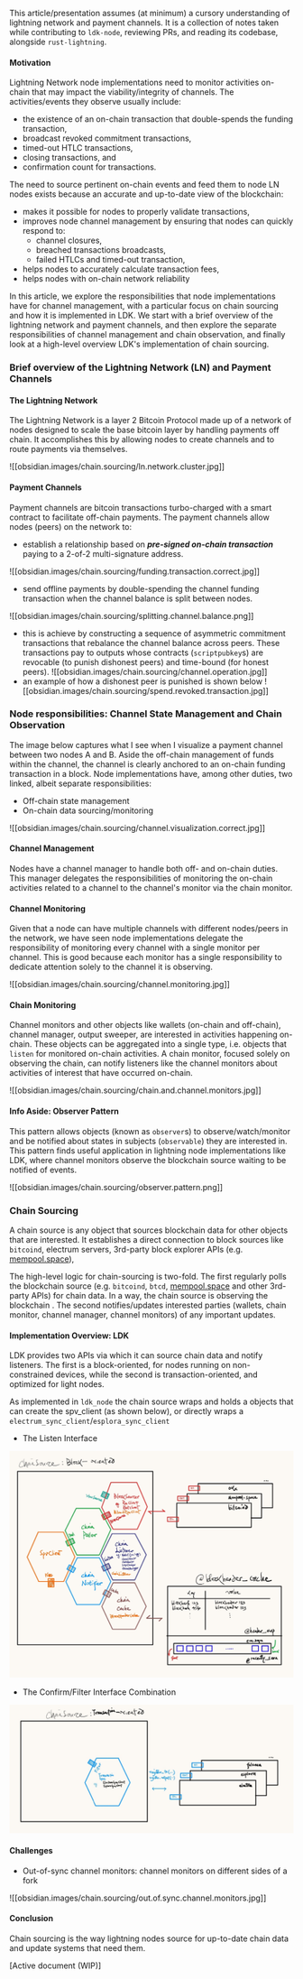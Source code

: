 This article/presentation assumes (at minimum) a cursory understanding of lightning network and payment channels. It is a collection of notes taken while contributing to `ldk-node`, reviewing PRs, and reading its codebase, alongside `rust-lightning`.
#### Motivation 
Lightning Network node implementations need to monitor activities on-chain that may impact the viability/integrity of channels. The activities/events they observe usually include:
- the existence of an on-chain transaction that double-spends the funding transaction, 
- broadcast revoked commitment transactions,
- timed-out HTLC transactions, 
- closing transactions, and
- confirmation count for transactions. 

The need to source pertinent on-chain events and feed them to node LN nodes exists because an accurate and up-to-date view of the blockchain:
- makes it possible for nodes to properly validate transactions,
- improves node channel management by ensuring that nodes can quickly respond to:
	- channel closures, 
	- breached transactions broadcasts,
	- failed HTLCs and timed-out transaction,
- helps nodes to accurately calculate transaction fees,
- helps nodes with on-chain network reliability

In this article, we explore the responsibilities that node implementations have for channel management, with a particular focus on chain sourcing and how it is implemented in LDK. We start with a brief overview of the lightning network and payment channels, and then explore the separate responsibilities of channel management and chain observation, and finally look at a high-level overview LDK's implementation of chain sourcing.
### Brief overview of the Lightning Network (LN) and Payment Channels
#### The Lightning Network
The Lightning Network is a layer 2 Bitcoin Protocol made up of a network of nodes designed to scale the base bitcoin layer by handling payments off chain. It accomplishes this by allowing nodes to create channels and to route payments via themselves.

![[obsidian.images/chain.sourcing/ln.network.cluster.jpg]]
#### Payment Channels
Payment channels are bitcoin transactions turbo-charged with a smart contract to facilitate off-chain payments.
The payment channels allow nodes (peers) on the network to:
- establish a relationship based on ***pre-signed on-chain transaction*** paying to a 2-of-2 multi-signature address. 

![[obsidian.images/chain.sourcing/funding.transaction.correct.jpg]]
- send offline payments by double-spending the channel funding transaction when the channel balance is split between nodes.

![[obsidian.images/chain.sourcing/splitting.channel.balance.png]]
- this is achieve by constructing a sequence of asymmetric commitment transactions that rebalance the channel balance across peers. These transactions pay to outputs whose contracts (`scriptpubkey`s) are revocable (to punish dishonest peers) and time-bound (for honest peers).
![[obsidian.images/chain.sourcing/channel.operation.jpg]]
- an example of how a dishonest peer is punished is shown below
![[obsidian.images/chain.sourcing/spend.revoked.transaction.jpg]]
### Node responsibilities: Channel State Management and Chain Observation

The image below captures what I see when I visualize a payment channel between two nodes A and B. Aside the off-chain management of funds within the channel, the channel is clearly anchored to an on-chain funding transaction in a block.  Node implementations have, among other duties, two linked, albeit separate responsibilities:
- Off-chain state management 
- On-chain data sourcing/monitoring

![[obsidian.images/chain.sourcing/channel.visualization.correct.jpg]]
#### Channel Management
Nodes have a channel manager to handle both off- and on-chain duties. This manager delegates the responsibilities of monitoring the on-chain activities related to a channel to the channel's monitor via the chain monitor.
#### Channel Monitoring
Given that a node can have multiple channels with different nodes/peers in the network, we have seen node implementations delegate the responsibility of monitoring every channel with a single monitor per channel. This is good because each monitor has a single responsibility to dedicate attention solely to the channel it is observing.

![[obsidian.images/chain.sourcing/channel.monitoring.jpg]]
#### Chain Monitoring
Channel monitors and other objects like wallets (on-chain and off-chain), channel manager, output sweeper, are interested in activities happening on-chain. These objects can be aggregated into a single type, i.e. objects that `listen` for monitored on-chain activities. A chain monitor, focused solely on observing the chain, can notify listeners like the channel monitors about activities of interest that have occurred on-chain.

![[obsidian.images/chain.sourcing/chain.and.channel.monitors.jpg]]
#### Info Aside: Observer Pattern
This pattern allows objects (known as `observer`s) to observe/watch/monitor and be notified about states in subjects (`observable`) they are interested in. This pattern finds useful application in lightning node implementations like LDK, where channel monitors observe the blockchain source waiting to be notified of events.

![[obsidian.images/chain.sourcing/observer.pattern.png]]
### Chain Sourcing
A chain source is any object that sources blockchain data for other objects that are interested. It establishes a direct connection to block sources like `bitcoind`, electrum servers, 3rd-party block explorer APIs (e.g. [mempool.space](https://mempool.space/)), 

The high-level logic for chain-sourcing is two-fold. The first regularly polls the blockchain source (e.g. `bitcoind`, `btcd`, [mempool.space](https://mempool.space/) and other 3rd-party APIs) for chain data. In a way, the chain source is observing the blockchain . The second notifies/updates interested parties (wallets, chain monitor, channel manager, channel monitors) of any important updates.

#### Implementation Overview: LDK
LDK provides two APIs via which it can source chain data and notify listeners. The first is a block-oriented, for nodes running on non-constrained devices, while the second is transaction-oriented, and optimized for light nodes.

As implemented in `ldk_node` the chain source wraps and holds a objects that can create the spv_client (as shown below), or directly wraps a `electrum_sync_client`/`esplora_sync_client`
- The Listen Interface

![block-oriented](./obsidian.images/chain.sourcing/chain.source.block.api.jpg)

- The Confirm/Filter Interface Combination

![transaction-oriented](./obsidian.images/chain.sourcing/chain.source.tx.api.jpg)

#### Challenges
- Out-of-sync channel monitors: channel monitors on different sides of a fork

![[obsidian.images/chain.sourcing/out.of.sync.channel.monitors.jpg]]

#### Conclusion
Chain sourcing is the way lightning nodes source for up-to-date chain data and update systems that need them.

[Active document (WIP)]